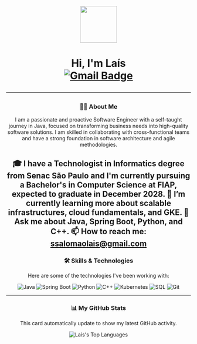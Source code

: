 <div id="header" align="center">
  <img src="https://i.pinimg.com/736x/59/f2/8e/59f28ef58618d16c02789d445803c3cf.jpg" width="100"/>
  <h1>
    Hi, I'm Laís
  <div id="badges" align="center">
    <a href="mailto:ssalomaolais@gmail.com">
      <img src="https://img.shields.io/badge/Gmail-red?style=for-the-badge&logo=gmail&logoColor=white" alt="Gmail Badge"/>
    </a>
  </div>


---

### :woman_technologist: About Me

I am a passionate and proactive Software Engineer with a self-taught journey in Java, focused on transforming business needs into high-quality software solutions. I am skilled in collaborating with cross-functional teams and have a strong foundation in software architecture and agile methodologies.

 🎓 I have a Technologist in Informatics degree from **Senac São Paulo** and I'm currently pursuing a Bachelor's in Computer Science at **FIAP**, expected to graduate in December 2028. 
 🌱 I’m currently learning more about scalable infrastructures, cloud fundamentals, and GKE. 
 💬 Ask me about **Java, Spring Boot, Python, and C++**. 
 📫 How to reach me: **ssalomaolais@gmail.com** 
---

### 🛠️ Skills & Technologies

Here are some of the technologies I've been working with:

<div align="center">
  <img src="https://img.shields.io/badge/Java-ED8B00?style=for-the-badge&logo=openjdk&logoColor=white" alt="Java"/>
  <img src="https://img.shields.io/badge/Spring-6DB33F?style=for-the-badge&logo=spring&logoColor=white" alt="Spring Boot"/>
  <img src="https://img.shields.io/badge/Python-3776AB?style=for-the-badge&logo=python&logoColor=white" alt="Python"/>
  <img src="https://img.shields.io/badge/C++-00599C?style=for-the-badge&logo=cplusplus&logoColor=white" alt="C++"/>
  <img src="https://img.shields.io/badge/Kubernetes-326CE5?style=for-the-badge&logo=kubernetes&logoColor=white" alt="Kubernetes"/>
  <img src="https://img.shields.io/badge/SQL-4479A1?style=for-the-badge&logo=postgresql&logoColor=white" alt="SQL"/>
  <img src="https://img.shields.io/badge/Git-F05032?style=for-the-badge&logo=git&logoColor=white" alt="Git"/>
</div>

---

### 📊 My GitHub Stats

This card automatically update to show my latest GitHub activity.

  <img src="https://github-readme-stats.vercel.app/api/top-langs/?username=ssalomaolais&layout=compact&langs_count=8&theme=dracula" alt="Laís's Top Languages"/>
</div>
